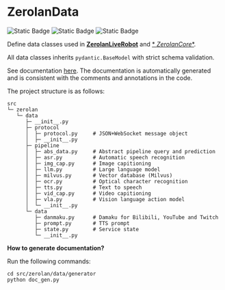 # ZerolanData

![Static Badge](https://img.shields.io/badge/Python-3.10-blue) ![Static Badge](https://img.shields.io/badge/License-MIT-orange) ![Static Badge](https://img.shields.io/badge/ver-1.4-green)

Define data classes used in [**ZerolanLiveRobot**](https://github.com/AkagawaTsurunaki/ZerolanLiveRobot) and [*
*ZerolanCore**](https://github.com/AkagawaTsurunaki/zerolan-core).

All data classes inherits `pydantic.BaseModel` with strict schema validation.

See documentation [here](docs/doc_en.md).
The documentation is automatically generated and is consistent with the comments and annotations in the code.

The project structure is as follows:

```
src
└─ zerolan
   └─ data
      ├─ __init__.py
      ├─ protocol
      │  ├─ protocol.py     # JSON+WebSocket message object
      │  ├─ __init__.py
      ├─ pipeline
      │  ├─ abs_data.py     # Abstract pipeline query and prediction
      │  ├─ asr.py          # Automatic speech recognition
      │  ├─ img_cap.py      # Image capitioning
      │  ├─ llm.py          # Large language model
      │  ├─ milvus.py       # Vector database (Milvus)
      │  ├─ ocr.py          # Optical character recognition
      │  ├─ tts.py          # Text to speech
      │  ├─ vid_cap.py      # Video capitioning
      │  ├─ vla.py          # Vision language action model
      │  └─ __init__.py
      └─ data
         ├─ danmaku.py      # Damaku for Bilibili, YouTube and Twitch
         ├─ prompt.py       # TTS prompt
         ├─ state.py        # Service state
         └─ __init__.py
```

**How to generate documentation?**

Run the following commands:

```shell
cd src/zerolan/data/generator
python doc_gen.py
```
